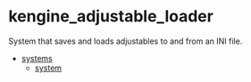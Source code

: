 # kengine_adjustable_loader

System that saves and loads adjustables to and from an INI file.

* [systems](systems)
	* [system](systems/system.md)
